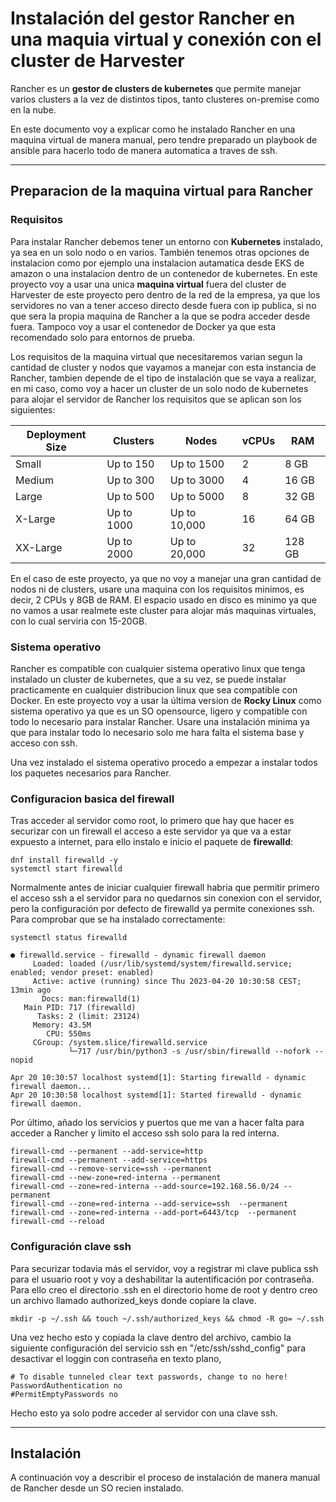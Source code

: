 # Instalación del gestor Rancher en una maquia virtual y conexión con el cluster de Harvester

Rancher es un **gestor de clusters de kubernetes** que permite manejar varios clusters a la vez de distintos tipos, tanto clusteres on-premise como en la nube.

En este documento voy a explicar como he instalado Rancher en una maquina virtual de manera manual, pero tendre preparado un playbook de ansible para hacerlo todo de manera automatica a traves de ssh.

---

## Preparacion de la maquina virtual para Rancher

### **Requisitos**

Para instalar Rancher debemos tener un entorno con **Kubernetes** instalado, ya sea en un solo nodo o en varios. También tenemos otras opciones de instalacion como por ejemplo una instalacion autamatica desde EKS de amazon o una instalacion dentro de un contenedor de kubernetes. En este proyecto voy a usar una unica **maquina virtual** fuera del cluster de Harvester de este proyecto pero dentro de la red de la empresa, ya que los servidores no van a tener acceso directo desde fuera con ip publica, si no que sera la propia maquina de Rancher a la que se podra acceder desde fuera. Tampoco voy a usar el contenedor de Docker ya que esta recomendado solo para entornos de prueba.

Los requisitos de la maquina virtual que necesitaremos varian segun la cantidad de cluster y nodos que vayamos a manejar con esta instancia de Rancher, tambien depende de el tipo de instalación que se vaya a realizar, en mi caso, como voy a hacer un cluster de un solo nodo de kubernetes para alojar el servidor de Rancher los requisitos que se aplican son los siguientes:

| Deployment Size | Clusters | Nodes | vCPUs | RAM |
|------------------|----------|-------|-------|-----|
| Small | Up to 150 | Up to 1500 | 2 | 8 GB |
| Medium | Up to 300 | Up to 3000 | 4 | 16 GB |
| Large | Up to 500 | Up to 5000 | 8 | 32 GB |
| X-Large | Up to 1000 | Up to 10,000 | 16 | 64 GB |
| XX-Large | Up to 2000 | Up to 20,000 | 32 | 128 GB |

En el caso de este proyecto, ya que no voy a manejar una gran cantidad de nodos ni de clusters, usare una maquina con los requisitos minimos, es decir, 2 CPUs y 8GB de RAM. El espacio usado en disco es minimo ya que no vamos a usar realmete este cluster para alojar más maquinas virtuales, con lo cual serviria con 15-20GB.

### **Sistema operativo**

Rancher es compatible con cualquier sistema operativo linux que tenga instalado un cluster de kubernetes, que a su vez, se puede instalar practicamente en cualquier distribucion linux que sea compatible con Docker. En este proyecto voy a usar la última version de **Rocky Linux** como sistema operativo ya que es un SO opensource, ligero y compatible con todo lo necesario para instalar Rancher. Usare una instalación minima ya que para instalar todo lo necesario solo me hara falta el sistema base y acceso con ssh.

Una vez instalado el sistema operativo procedo a empezar a instalar todos los paquetes necesarios para Rancher.

### **Configuracion basica del firewall**

Tras acceder al servidor como root, lo primero que hay que hacer es securizar con un firewall el acceso a este servidor ya que va a estar expuesto a internet, para ello instalo e inicio el paquete de **firewalld**:

```console
dnf install firewalld -y
systemctl start firewalld
```
Normalmente antes de iniciar cualquier firewall habria que permitir primero el acceso ssh a el servidor para no quedarnos sin conexion con el servidor, pero la configuración por defecto de firewalld ya permite conexiones ssh.
Para comprobar que se ha instalado correctamente:
```console
systemctl status firewalld
```
```
● firewalld.service - firewalld - dynamic firewall daemon
     Loaded: loaded (/usr/lib/systemd/system/firewalld.service; enabled; vendor preset: enabled)
     Active: active (running) since Thu 2023-04-20 10:30:58 CEST; 13min ago
       Docs: man:firewalld(1)
   Main PID: 717 (firewalld)
      Tasks: 2 (limit: 23124)
     Memory: 43.5M
        CPU: 550ms
     CGroup: /system.slice/firewalld.service
             └─717 /usr/bin/python3 -s /usr/sbin/firewalld --nofork --nopid

Apr 20 10:30:57 localhost systemd[1]: Starting firewalld - dynamic firewall daemon...
Apr 20 10:30:58 localhost systemd[1]: Started firewalld - dynamic firewall daemon.
```

Por último, añado los servicios y puertos que me van a hacer falta para acceder a Rancher y limito el acceso ssh solo para la red interna.

```console
firewall-cmd --permanent --add-service=http
firewall-cmd --permanent --add-service=https
firewall-cmd --remove-service=ssh --permanent
firewall-cmd --new-zone=red-interna --permanent
firewall-cmd --zone=red-interna --add-source=192.168.56.0/24 --permanent
firewall-cmd --zone=red-interna --add-service=ssh  --permanent
firewall-cmd --zone=red-interna --add-port=6443/tcp  --permanent
firewall-cmd --reload
```

### **Configuración clave ssh**

Para securizar todavia más el servidor, voy a registrar mi clave publica ssh para el usuario root y voy a deshabilitar la autentificación por contraseña. Para ello creo el directorio .ssh en el directorio home de root y dentro creo un archivo llamado authorized_keys donde copiare la clave.

```console
mkdir -p ~/.ssh && touch ~/.ssh/authorized_keys && chmod -R go= ~/.ssh
```

Una vez hecho esto y copiada la clave dentro del archivo, cambio la siguiente configuración del servicio ssh en "/etc/ssh/sshd_config" para desactivar el loggin con contraseña en texto plano,

```nano
# To disable tunneled clear text passwords, change to no here!
PasswordAuthentication no
#PermitEmptyPasswords no
```

Hecho esto ya solo podre acceder al servidor con una clave ssh.

---

## Instalación

A continuación voy a describir el proceso de instalación de manera manual de Rancher desde un SO recien instalado.
